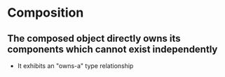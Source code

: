 # Composition
## The composed object directly owns its components which cannot exist independently 
 - It exhibits an "owns-a" type relationship
